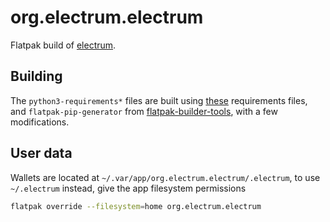 # org.electrum.electrum

Flatpak build of [electrum](https://electrum.org/#home).

## Building

The `python3-requirements*` files are built
using
[these](https://github.com/spesmilo/electrum/tree/master/contrib/requirements)
requirements files,
and `flatpak-pip-generator` from
[flatpak-builder-tools](https://github.com/flatpak/flatpak-builder-tools/), with
a few modifications.


## User data

Wallets are located at `~/.var/app/org.electrum.electrum/.electrum`, to use
`~/.electrum` instead, give the app filesystem permissions

``` sh
flatpak override --filesystem=home org.electrum.electrum 
```
